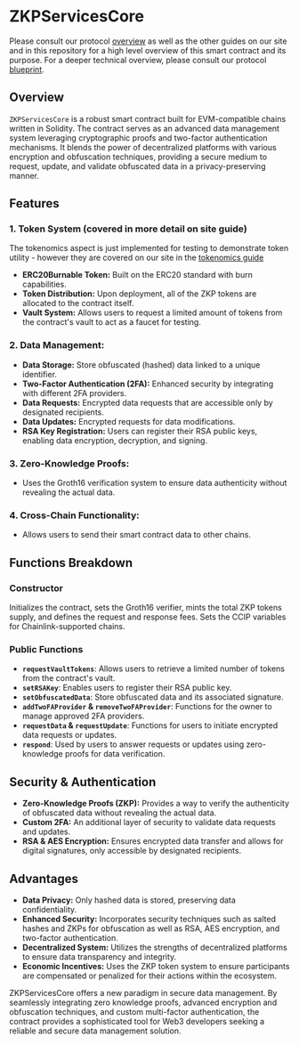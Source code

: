 
# ZKPServicesCore

Please consult our protocol [overview](https://zkp.services/docs) as well as the other guides on our site and in this repository for a high level overview of this smart contract and its purpose. For a deeper technical overview, please consult our protocol [blueprint](https://zkp.services/blueprint).

## Overview
`ZKPServicesCore` is a robust smart contract built for EVM-compatible chains written in Solidity. The contract serves as an advanced data management system leveraging cryptographic proofs and two-factor authentication mechanisms. It blends the power of decentralized platforms with various encryption and obfuscation techniques, providing a secure medium to request, update, and validate obfuscated data in a privacy-preserving manner.

## Features
### 1. Token System (covered in more detail on site guide)
The tokenomics aspect is just implemented for testing to demonstrate token utility - however they are covered on our site in the [tokenomics guide](https://www.zkp.services/docs#tokenomics-beta-of-zkp-services)
- **ERC20Burnable Token:** Built on the ERC20 standard with burn capabilities.
- **Token Distribution:** Upon deployment, all of the ZKP tokens are allocated to the contract itself.
- **Vault System:** Allows users to request a limited amount of tokens from the contract's vault to act as a faucet for testing.

### 2. Data Management:
- **Data Storage:** Store obfuscated (hashed) data linked to a unique identifier.
- **Two-Factor Authentication (2FA):** Enhanced security by integrating with different 2FA providers.
- **Data Requests:** Encrypted data requests that are accessible only by designated recipients.
- **Data Updates:** Encrypted requests for data modifications.
- **RSA Key Registration:** Users can register their RSA public keys, enabling data encryption, decryption, and signing.

### 3. Zero-Knowledge Proofs:
- Uses the Groth16 verification system to ensure data authenticity without revealing the actual data.

### 4. Cross-Chain Functionality:
- Allows users to send their smart contract data to other chains.

## Functions Breakdown

### Constructor
Initializes the contract, sets the Groth16 verifier, mints the total ZKP tokens supply, and defines the request and response fees. Sets the CCIP variables for Chainlink-supported chains.

### Public Functions
- **`requestVaultTokens`**: Allows users to retrieve a limited number of tokens from the contract's vault.
- **`setRSAKey`**: Enables users to register their RSA public key.
- **`setObfuscatedData`**: Store obfuscated data and its associated signature.
- **`addTwoFAProvider` & `removeTwoFAProvider`**: Functions for the owner to manage approved 2FA providers.
- **`requestData` & `requestUpdate`**: Functions for users to initiate encrypted data requests or updates.
- **`respond`**: Used by users to answer requests or updates using zero-knowledge proofs for data verification.

## Security & Authentication
- **Zero-Knowledge Proofs (ZKP):** Provides a way to verify the authenticity of obfuscated data without revealing the actual data.
- **Custom 2FA:** An additional layer of security to validate data requests and updates.
- **RSA & AES Encryption:** Ensures encrypted data transfer and allows for digital signatures, only accessible by designated recipients.

## Advantages
- **Data Privacy:** Only hashed data is stored, preserving data confidentiality.
- **Enhanced Security:** Incorporates security techniques such as salted hashes and ZKPs for obfuscation as well as RSA, AES encryption, and two-factor authentication.
- **Decentralized System:** Utilizes the strengths of decentralized platforms to ensure data transparency and integrity.
- **Economic Incentives:** Uses the ZKP token system to ensure participants are compensated or penalized for their actions within the ecosystem.

ZKPServicesCore offers a new paradigm in secure data management. By seamlessly integrating zero knowledge proofs, advanced encryption and obfuscation techniques, and custom multi-factor authentication, the contract provides a sophisticated tool for Web3 developers seeking a reliable and secure data management solution.
